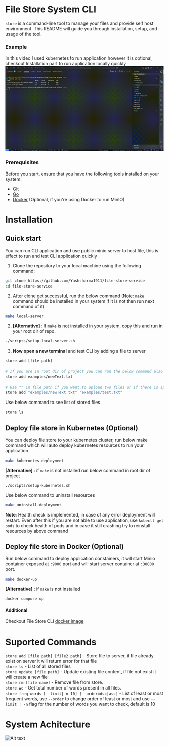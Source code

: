 # File Store System CLI

`store` is a command-line tool to manage your files and provide self host environment. This README will guide you through installation, setup, and usage of the tool.

### Example
In this video I used kubernetes to run application however it is optional, checkout Installation part to run application locally quickly
<br>
![Description of GIF](assets/example-recording.gif)

### Prerequisites

Before you start, ensure that you have the following tools installed on your system:

- [Git](https://git-scm.com/)
- [Go](https://golang.org/dl/)
- [Docker](https://www.docker.com/products/docker-desktop) (Optional, if you're using Docker to run MinIO)

# Installation
## Quick start
You can run CLI application and use public minio server to host file, this is effect to run and test CLI application quickly

1. Clone the repository to your local machine using the following command:
```bash
git clone https://github.com/Yashsharma1911/file-store-service
cd file-store-service
```
2. After clone get successful, run the below command (Note: `make` command should be installed in your system if it is not then run next command of it)

```bash
make local-server
```

2. **[Alternative]** : If `make` is not installed in your system, copy this and run in your root dir of repo.
```bash
./scripts/setup-local-server.sh
```

3. **Now open a new terminal** and test CLI by adding a file to server
```bash
store add [file path]

# If you are in root dir of project you can run the below command also
store add examples/newText.txt

# Use "" in file path if you want to upload two files or if there is space or a special character in your path
store add "examples/newText.txt" "examples/test.txt"
```

Use below command to see list of stored files
```bash
store ls
```

## Deploy file store in Kubernetes (Optional)

You can deploy file store to your kubernetes cluster, run below make command which will auto deploy kubernetes resources to run your application

```bash
make kubernetes-deployment
```

**[Alternative]** : if `make` is not installed run below command in root dir of project
```bash
./scripts/setup-kubernetes.sh
```

Use below command to uninstall resources

```bash
make uninstall-deployment
```

**Note**: Health check is implemented, in case of any error deployment will restart. Even after this if you are not able to use application, use `kubectl get pods` to check health of pods and in case it still crashing try to reinstall resources by above command

## Deploy file store in Docker (Optional)

Run below command to deploy application constainers, it will start Minio container exposed at `:9000` port and will start server container at `:30000` port.

```bash
make docker-up
```
**[Alternative]** : if `make` is not installed
```bash
docker compose up
```
#### Additional
Checkout File Store CLI [docker image](https://hub.docker.com/repository/docker/yashsharma1911/file-store/general)

# Suported Commands
`store add [file path] [file2 path]` - Store file to server, if file already exist on server it will return error for that file<br>
`store ls` - List of all stored files<br>
`store update [file path]` - Update existing file content, if file not exist it will create a new file<br>
`store rm [file name]` - Remove file from store.<br>
`store wc` - Get total number of words present in all files. <br>
`store freq-words [--limit|-n 10] [--order=dsc|asc]` - List of least or most frequent words, use `--order` to change order of least or most and use `--limit | -n` flag for the number of words you want to check, default is 10 <br>

# System Achitecture
<img src="https://github.com/user-attachments/assets/6ca653c2-95fd-4a9a-90e1-d86c01b851ab" alt="Alt text" width="700"/>
